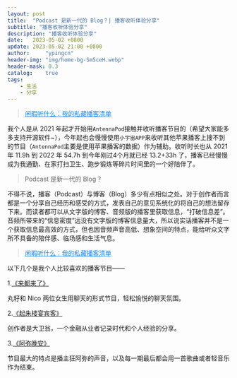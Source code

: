 ```yaml
---
layout: post
title:  "Podcast 是新一代的 Blog？| 播客收听体验分享"
subtitle: "播客收听体验分享"
description: "播客收听体验分享"
date:   2023-05-02 +0800
update: 2023-05-02 21:00 +0800
author:     "ypingcn"
header-img: "img/home-bg-Sm5ceH.webp"
header-mask: 0.3
catalog:    true
tags:
    - 生活
    - 分享
---
```


> <a target="_blank" href="https://ypingcn.com/article/podcast.html" style="color: #0c82ff;">闲暇听什么：我的私藏播客清单</a>

我个人是从 2021 年起才开始用```AntennaPod```接触并收听播客节目的（希望大家能多多支持开源软件~），今年起也会慢慢使用```小宇宙APP```来收听其他苹果播客上搜不到的节目（```AntennaPod```主要是使用苹果播客的数据）作为辅助。收听时长也从 2021 年 11.9h 到 2022 年 54.7h 到今年刚过4个月就已经 13.2+33h 了，播客已经慢慢成为我通勤、在家打扫卫生、跑步锻炼等碎片时间里的一个好陪伴了。

> Podcast 是新一代的 Blog？

不得不说，播客（Podcast）与博客（Blog）多少有点相似之处。对于创作者而言都是一个分享自己经历和感受的方式，发表自己的意见系统化的将自己的想法留存下来。而读者都可以从文字版的博客、音频版的播客里获取信息，“打破信息差”。音频所带来的“信息密度”远没有文字版的博客信息量大，所以说实话播客并不是一个获取信息最高效的方式，但也因音频声音高低、想象空间的特点，能给听众文字所不具备的陪伴感、临场感和生活气息。

> <a target="_blank" href="https://ypingcn.com/article/podcast.html" style="color: #0c82ff;">闲暇听什么：我的私藏播客清单</a>

以下几个是我个人比较喜欢的播客节目——

1.<a target="_blank" rel="noopener nofollow" href="https://www.xiaoyuzhoufm.com/podcast/5ebcf445418a84a046c2e26d">《来都来了》</a>

丸籽和 Nico 两位女生用聊天的形式节目，轻松愉悦的聊天氛围。

2.<a target="_blank" rel="noopener nofollow" href="https://www.xiaoyuzhoufm.com/podcast/61dd99a47b29652ff572257b">《起朱楼宴宾客》</a>

创作者是大卫翁，一个金融从业者记录时代和个人经验的分享。

3.<a target="_blank" rel="noopener nofollow" href="https://www.xiaoyuzhoufm.com/podcast/6159297f8b734da17cbfe472">《阿弥晚安》</a>

节目最大的特点是播主狂阿弥的声音，以及每一期最后都会用一首歌曲或者轻音乐作为结束。